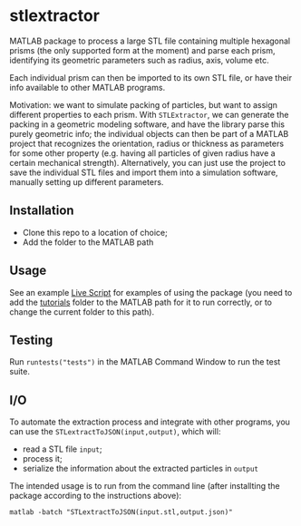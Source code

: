 # stlextractor

MATLAB package to process a large STL file containing multiple hexagonal prisms 
(the only supported form at the moment) and parse each prism, identifying its geometric
parameters such as radius, axis, volume etc. 

Each individual prism can then be imported to its own STL file, or have their info
available to other MATLAB programs.

Motivation: we want to simulate packing of particles, but want to assign different 
properties to each prism. With `STLExtractor`, we can generate the packing
in a geometric modeling software, and have the library parse this purely geometric info;
the individual objects can then be part of a MATLAB project that recognizes the orientation, radius
or thickness as parameters for some other property (e.g. having all particles of given radius
have a certain mechanical strength). Alternatively, you can just use the project
to save the individual STL files and import them into a simulation software, manually setting
up different parameters.

## Installation

- Clone this repo to a location of choice;
- Add the folder to the MATLAB path

## Usage

See an example [Live Script](./docs/tutorials/Tutorial1_Extract.mlx) for examples of using
the package (you need to add the [tutorials](./docs/tutorials/) folder to the MATLAB
path for it to run correctly, or to change the current folder to this path).

## Testing

Run `runtests("tests")` in the MATLAB Command Window to run the test suite.

## I/O

To automate the extraction process and integrate with other programs,
you can use the `STLextractToJSON(input,output)`, which will:

- read a STL file `input`;
- process it;
- serialize the information about the extracted particles in `output`

The intended usage is to run from the command line (after installting the package
according to the instructions above):

```shell
matlab -batch "STLextractToJSON(input.stl,output.json)"
```